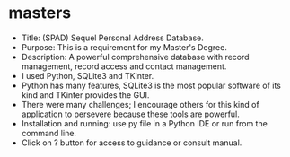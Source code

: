 # masters
* Title: (SPAD) Sequel Personal Address Database.
* Purpose: This is a requirement for my Master's Degree.
* Description: A powerful comprehensive database with record management, record access and contact management.
* I used Python, SQLite3 and TKinter.
* Python has many features, SQLite3 is the most popular software of its kind and TKinter provides the GUI.
* There were many challenges; I encourage others for this kind of application to persevere because these tools are powerful.
* Installation and running: use py file in a Python IDE or run from the command line.
* Click on ? button for access to guidance or consult manual.
